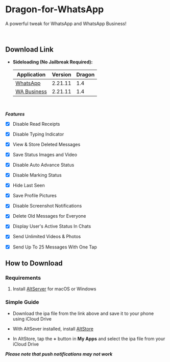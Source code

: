 # Dragon-for-WhatsApp
A powerful tweak for WhatsApp and WhatsApp Business!


&nbsp;

## Download Link

* **Sideloading (No Jailbreak Required):** 
   
    | Application | Version | Dragon |
    | --- | --- | --- |
    | [WhatsApp](https://mega.nz/file/JIYzWYqA#QEFlzvxntNkCfs9N_0rQAWNuT519shmeOb2cP2yLXeY) | 2.21.11 | 1.4 |
    | [WA Business](https://mega.nz/file/UQQzSaRT#CMIoaTsYcwkQHSOud-dQV_Wwy2mQA7yaz4dXRkGw7X0) | 2.21.11 | 1.4 |
        
&nbsp;

***Features***

- [x] Disable Read Receipts
- [x] Disable Typing Indicator
- [x] View & Store Deleted Messages
- [x] Save Status Images and Video
- [x] Disable Auto Advance Status
- [x] Disable Marking Status
- [x] Hide Last Seen
- [x] Save Profile Pictures
- [x] Disable Screenshot Notifications 
- [x] Delete Old Messages for Everyone
- [x] Display User's Active Status In Chats
- [x] Send Unlimited Videos & Photos
- [x] Send Up To 25 Messages With One Tap


## How to Download

### Requirements

1. Install [AltServer](https://altstore.io/) for macOS or Windows 

### Simple Guide

* Download the ipa file from the link above and save it to your phone using iCloud Drive 

* With AltSever installed, install [AltStore](https://altstore.io/faq/)  

* In AltStore, tap the **+** button in **My Apps** and select the ipa file from your iCloud Drive 


***Please note that push notifications may not work***


